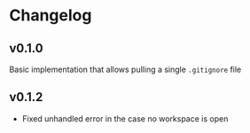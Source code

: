 # Changelog

## v0.1.0

Basic implementation that allows pulling a single `.gitignore` file 


## v0.1.2

- Fixed unhandled error in the case no workspace is open 
